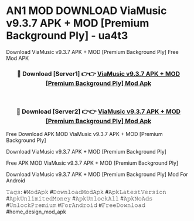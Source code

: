 # AN1 MOD DOWNLOAD ViaMusic v9.3.7 APK + MOD [Premium Background Ply] - ua4t3
Download ViaMusic v9.3.7 APK + MOD [Premium Background Ply] Free Mod APK

<div align="center">
<h3>🔴 Download [Server1] 👉👉 <a href="https://apk-comot.site?title=ViaMusic_v9.3.7_APK_+_MOD_[Premium_Background_Ply]">ViaMusic v9.3.7 APK + MOD [Premium Background Ply] Mod Apk</a></h3><br>

<h3>🔴 Download [Server2] 👉👉 <a href="https://apk-comot.site?title=ViaMusic_v9.3.7_APK_+_MOD_[Premium_Background_Ply]">ViaMusic v9.3.7 APK + MOD [Premium Background Ply] Mod Apk</a></h3>
</div>


Free Download APK MOD ViaMusic v9.3.7 APK + MOD [Premium Background Ply]

Download ViaMusic v9.3.7 APK + MOD [Premium Background Ply] 

Free APK MOD ViaMusic v9.3.7 APK + MOD [Premium Background Ply] 

Download ViaMusic v9.3.7 APK + MOD [Premium Background Ply] Mod For Android

𝚃𝚊𝚐𝚜: #𝙼𝚘𝚍𝙰𝚙𝚔 #𝙳𝚘𝚠𝚗𝚕𝚘𝚊𝚍𝙼𝚘𝚍𝙰𝚙𝚔 #𝙰𝚙𝚔𝙻𝚊𝚝𝚎𝚜𝚝𝚅𝚎𝚛𝚜𝚒𝚘𝚗 #𝙰𝚙𝚔𝚄𝚗𝚕𝚒𝚖𝚒𝚝𝚎𝚍𝙼𝚘𝚗𝚎𝚢 #𝙰𝚙𝚔𝚄𝚗𝚕𝚘𝚌𝚔𝙰𝚕𝚕 #𝙰𝚙𝚔𝙽𝚘𝙰𝚍𝚜 #𝚄𝚗𝚕𝚘𝚌𝚔𝙿𝚛𝚎𝚖𝚒𝚞𝚖 #𝙵𝚘𝚛𝙰𝚗𝚍𝚛𝚘𝚒𝚍 #𝙵𝚛𝚎𝚎𝙳𝚘𝚠𝚗𝚕𝚘𝚊𝚍 #home_design_mod_apk